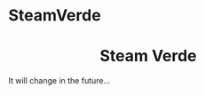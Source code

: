 # SteamVerde
<h1 align="center">Steam Verde</h1>


<a href="https://user-images.githubusercontent.com/86135150/156087437-775e0114-bf3b-4383-aa54-fd4c5bf64c8b.mp4" title="Steam Verde"></a>
<p>It will change in the future...</p>




